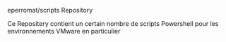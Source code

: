 eperromat/scripts Repository

Ce Repositery contient un certain nombre de scripts Powershell pour les environnements VMware en particulier
